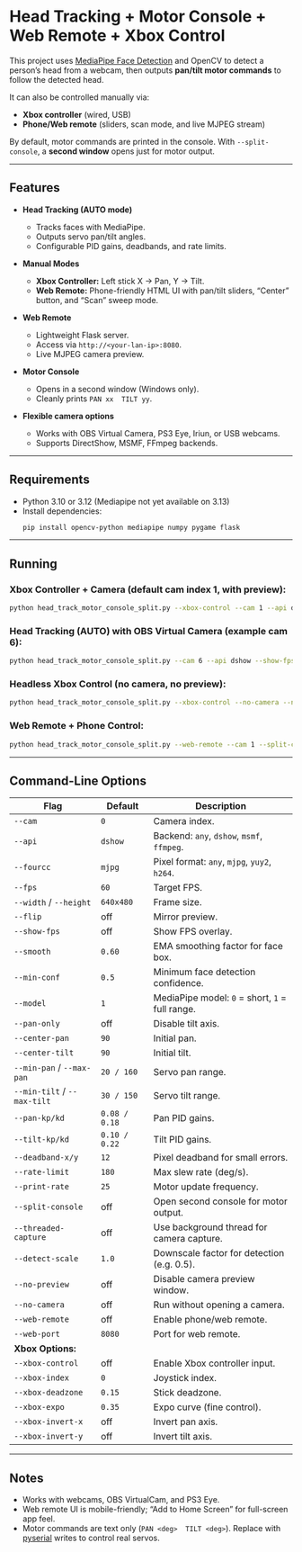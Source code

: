 # Head Tracking + Motor Console + Web Remote + Xbox Control

This project uses [MediaPipe Face Detection](https://developers.google.com/mediapipe) and OpenCV to detect a person’s head from a webcam, then outputs **pan/tilt motor commands** to follow the detected head.  

It can also be controlled manually via:  
- **Xbox controller** (wired, USB)  
- **Phone/Web remote** (sliders, scan mode, and live MJPEG stream)  

By default, motor commands are printed in the console. With `--split-console`, a **second window** opens just for motor output.

---

## Features
- **Head Tracking (AUTO mode)**  
  - Tracks faces with MediaPipe.  
  - Outputs servo pan/tilt angles.  
  - Configurable PID gains, deadbands, and rate limits.  

- **Manual Modes**  
  - **Xbox Controller:** Left stick X → Pan, Y → Tilt.  
  - **Web Remote:** Phone-friendly HTML UI with pan/tilt sliders, “Center” button, and “Scan” sweep mode.  

- **Web Remote**  
  - Lightweight Flask server.  
  - Access via `http://<your-lan-ip>:8080`.  
  - Live MJPEG camera preview.  

- **Motor Console**  
  - Opens in a second window (Windows only).  
  - Cleanly prints `PAN xx  TILT yy`.  

- **Flexible camera options**  
  - Works with OBS Virtual Camera, PS3 Eye, Iriun, or USB webcams.  
  - Supports DirectShow, MSMF, FFmpeg backends.  

---

## Requirements
- Python 3.10 or 3.12 (Mediapipe not yet available on 3.13)  
- Install dependencies:
  ```bash
  pip install opencv-python mediapipe numpy pygame flask
  ```

---

## Running

### Xbox Controller + Camera (default cam index 1, with preview):
```bash
python head_track_motor_console_split.py --xbox-control --cam 1 --api dshow --fourcc mjpg --fps 60 --width 640 --height 480 --split-console
```

### Head Tracking (AUTO) with OBS Virtual Camera (example cam 6):
```bash
python head_track_motor_console_split.py --cam 6 --api dshow --show-fps --model 1 --smooth 0.6 --split-console
```

### Headless Xbox Control (no camera, no preview):
```bash
python head_track_motor_console_split.py --xbox-control --no-camera --no-preview --split-console
```

### Web Remote + Phone Control:
```bash
python head_track_motor_console_split.py --web-remote --cam 1 --split-console
```

---

## Command-Line Options

| Flag               | Default | Description |
|--------------------|---------|-------------|
| `--cam`            | `0`     | Camera index. |
| `--api`            | `dshow` | Backend: `any`, `dshow`, `msmf`, `ffmpeg`. |
| `--fourcc`         | `mjpg`  | Pixel format: `any`, `mjpg`, `yuy2`, `h264`. |
| `--fps`            | `60`    | Target FPS. |
| `--width` / `--height` | `640x480` | Frame size. |
| `--flip`           | off     | Mirror preview. |
| `--show-fps`       | off     | Show FPS overlay. |
| `--smooth`         | `0.60`  | EMA smoothing factor for face box. |
| `--min-conf`       | `0.5`   | Minimum face detection confidence. |
| `--model`          | `1`     | MediaPipe model: `0` = short, `1` = full range. |
| `--pan-only`       | off     | Disable tilt axis. |
| `--center-pan`     | `90`    | Initial pan. |
| `--center-tilt`    | `90`    | Initial tilt. |
| `--min-pan` / `--max-pan` | `20 / 160` | Servo pan range. |
| `--min-tilt` / `--max-tilt` | `30 / 150` | Servo tilt range. |
| `--pan-kp/kd`      | `0.08 / 0.18` | Pan PID gains. |
| `--tilt-kp/kd`     | `0.10 / 0.22` | Tilt PID gains. |
| `--deadband-x/y`   | `12`    | Pixel deadband for small errors. |
| `--rate-limit`     | `180`   | Max slew rate (deg/s). |
| `--print-rate`     | `25`    | Motor update frequency. |
| `--split-console`  | off     | Open second console for motor output. |
| `--threaded-capture` | off   | Use background thread for camera capture. |
| `--detect-scale`   | `1.0`   | Downscale factor for detection (e.g. 0.5). |
| `--no-preview`     | off     | Disable camera preview window. |
| `--no-camera`      | off     | Run without opening a camera. |
| `--web-remote`     | off     | Enable phone/web remote. |
| `--web-port`       | `8080`  | Port for web remote. |
| **Xbox Options:** |||
| `--xbox-control`   | off     | Enable Xbox controller input. |
| `--xbox-index`     | `0`     | Joystick index. |
| `--xbox-deadzone`  | `0.15`  | Stick deadzone. |
| `--xbox-expo`      | `0.35`  | Expo curve (fine control). |
| `--xbox-invert-x`  | off     | Invert pan axis. |
| `--xbox-invert-y`  | off     | Invert tilt axis. |

---

## Notes
- Works with webcams, OBS VirtualCam, and PS3 Eye.  
- Web remote UI is mobile-friendly; “Add to Home Screen” for full-screen app feel.  
- Motor commands are text only (`PAN <deg>  TILT <deg>`). Replace with [pyserial](https://pythonhosted.org/pyserial/) writes to control real servos.  
